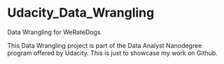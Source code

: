 # Udacity_Data_Wrangling
Data Wrangling for WeRateDogs

This Data Wrangling project is part of the Data Analyst Nanodegree program offered by Udacity. This is just to showcase my work on Github.
